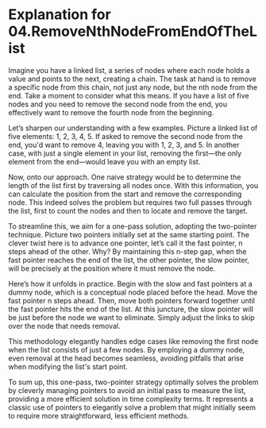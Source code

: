 # Explanation for 04.RemoveNthNodeFromEndOfTheList

Imagine you have a linked list, a series of nodes where each node holds a value and points to the next, creating a chain. The task at hand is to remove a specific node from this chain, not just any node, but the nth node from the end. Take a moment to consider what this means. If you have a list of five nodes and you need to remove the second node from the end, you effectively want to remove the fourth node from the beginning.

Let’s sharpen our understanding with a few examples. Picture a linked list of five elements: 1, 2, 3, 4, 5. If asked to remove the second node from the end, you'd want to remove 4, leaving you with 1, 2, 3, and 5. In another case, with just a single element in your list, removing the first—the only element from the end—would leave you with an empty list.

Now, onto our approach. One naive strategy would be to determine the length of the list first by traversing all nodes once. With this information, you can calculate the position from the start and remove the corresponding node. This indeed solves the problem but requires two full passes through the list, first to count the nodes and then to locate and remove the target.

To streamline this, we aim for a one-pass solution, adopting the two-pointer technique. Picture two pointers initially set at the same starting point. The clever twist here is to advance one pointer, let’s call it the fast pointer, n steps ahead of the other. Why? By maintaining this n-step gap, when the fast pointer reaches the end of the list, the other pointer, the slow pointer, will be precisely at the position where it must remove the node.

Here’s how it unfolds in practice. Begin with the slow and fast pointers at a dummy node, which is a conceptual node placed before the head. Move the fast pointer n steps ahead. Then, move both pointers forward together until the fast pointer hits the end of the list. At this juncture, the slow pointer will be just before the node we want to eliminate. Simply adjust the links to skip over the node that needs removal.

This methodology elegantly handles edge cases like removing the first node when the list consists of just a few nodes. By employing a dummy node, even removal at the head becomes seamless, avoiding pitfalls that arise when modifying the list's start point.

To sum up, this one-pass, two-pointer strategy optimally solves the problem by cleverly managing pointers to avoid an initial pass to measure the list, providing a more efficient solution in time complexity terms. It represents a classic use of pointers to elegantly solve a problem that might initially seem to require more straightforward, less efficient methods.